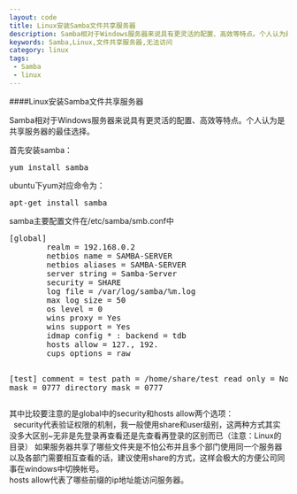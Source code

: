 ```yaml
---
layout: code
title: Linux安装Samba文件共享服务器
description: Samba相对于Windows服务器来说具有更灵活的配置、高效等特点。个人认为是共享服务器的最佳选择。
keywords: Samba,Linux,文件共享服务器,无法访问
category: linux
tags:
 - Samba
 - linux
---
```

<script type="text/javascript" src="/syntaxhighlighter_3_0_83/scripts/shBrushBash.js"></script>
####Linux安装Samba文件共享服务器
<p>
Samba相对于Windows服务器来说具有更灵活的配置、高效等特点。个人认为是共享服务器的最佳选择。
</p>
首先安装samba：
<pre class="brush: shell;">
yum install samba
</pre>
ubuntu下yum对应命令为：
<pre class="brush: shell;">
apt-get install samba
</pre>
samba主要配置文件在/etc/samba/smb.conf中
<pre class="brush: shell;">
[global]
        realm = 192.168.0.2
        netbios name = SAMBA-SERVER
        netbios aliases = SAMBA-SERVER
        server string = Samba-Server
        security = SHARE
        log file = /var/log/samba/%m.log
        max log size = 50
        os level = 0
        wins proxy = Yes
        wins support = Yes
        idmap config * : backend = tdb
        hosts allow = 127., 192.
        cups options = raw

[test]
        comment = test
        path = /home/share/test
        read only = No
        create mask = 0777
        directory mask = 0777
</pre>
<p>
其中比较要注意的是global中的security和hosts allow两个选项：</br>
&nbsp;&nbsp;security代表验证权限的机制，我一般使用share和user级别，这两种方式其实没多大区别~无非是先登录再查看还是先查看再登录的区别而已（注意：Linux的目录）
如果服务器共享了哪些文件夹是不怕公布并且多个部门使用同一个服务器以及各部门需要相互查看的话，建议使用share的方式，这样会极大的方便公司同事在windows中切换帐号。</br>
hosts allow代表了哪些前缀的ip地址能访问服务器。
</p>

